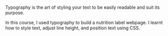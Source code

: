 Typography is the art of styling your text to be easily readable and suit its purpose.

In this course, I used typography to build a nutrition label webpage. I learnt how to style text, adjust line height, and position text using CSS.